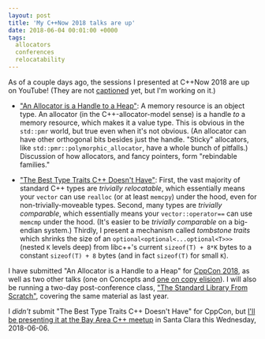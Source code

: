 ```yaml
---
layout: post
title: 'My C++Now 2018 talks are up'
date: 2018-06-04 00:01:00 +0000
tags:
  allocators
  conferences
  relocatability
---
```


As of a couple days ago, the sessions I presented at C++Now 2018 are up on YouTube!
(They are not [captioned](http://cppvap.wikidot.com) yet, but I'm working on it.)

- ["An Allocator is a Handle to a Heap"](https://www.youtube.com/watch?v=0MdSJsCTRkY):
A memory resource is an object type. An allocator (in the C++-allocator-model sense)
is a handle _to_ a memory resource, which makes it a value type. This is obvious in
the `std::pmr` world, but true even when it's not obvious. (An allocator can have
other orthogonal bits besides just the handle. "Sticky" allocators, like
`std::pmr::polymorphic_allocator`, have a whole bunch of pitfalls.) Discussion of
how allocators, and fancy pointers, form "rebindable families."

- ["The Best Type Traits C++ Doesn't Have"](https://www.youtube.com/watch?v=MWBfmmg8-Yo):
First, the vast majority of standard C++ types are _trivially relocatable_, which essentially
means your `vector` can use `realloc` (or at least `memcpy`) under the hood, even for
non-trivially-moveable types. Second, many types are _trivially comparable_, which
essentially means your `vector::operator==` can use `memcmp` under the hood. (It's easier
to be _trivially comparable_ on a big-endian system.) Thirdly, I present a mechanism
called _tombstone traits_ which shrinks the size of an `optional<optional<...optional<T>>>`
(nested `K` levels deep) from libc++'s current `sizeof(T) + 8*K` bytes to a constant
`sizeof(T) + 8` bytes (and in fact `sizeof(T)` for small `K`).

I have submitted "An Allocator is a Handle to a Heap" for [CppCon 2018](https://cppcon.org/timeline2018/),
as well as two other talks (one on Concepts and [one on copy elision](https://www.meetup.com/ACCU-Bay-Area/events/248040207/)).
I will also be running a two-day post-conference class,
["The Standard Library From Scratch"](https://cppcon.org/the-standard-library-from-scratch/),
covering the same material as last year.

I _didn't_ submit "The Best Type Traits C++ Doesn't Have" for CppCon, but [I'll be presenting it
at the Bay Area C++ meetup](https://www.meetup.com/ACCU-Bay-Area/events/251133806/)
in Santa Clara this Wednesday, 2018-06-06.
